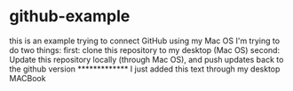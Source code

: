 # github-example
this is an example trying to connect GitHub using my Mac OS
I'm trying to do two things:
  first: clone this repository to my desktop (Mac OS)
  second: Update this repository locally (through Mac OS), and push updates back to the github version
                          *************
I just added this text through my desktop MACBook
